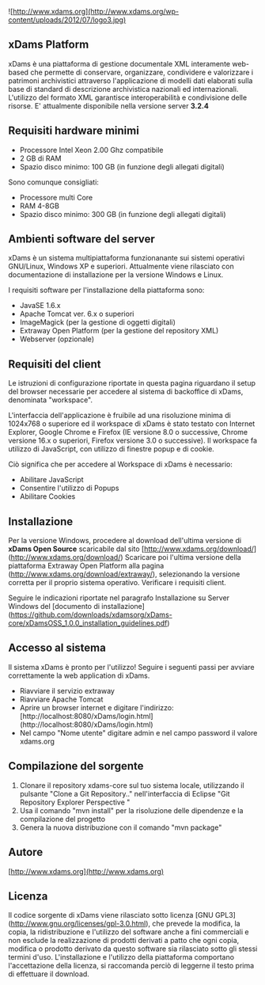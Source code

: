 ![http://www.xdams.org](http://www.xdams.org/wp-content/uploads/2012/07/logo3.jpg)

## xDams Platform

xDams è una piattaforma di gestione documentale XML interamente web-based che permette di conservare, organizzare, condividere e valorizzare i patrimoni archivistici attraverso l'applicazione di modelli dati elaborati sulla base di standard di descrizione archivistica nazionali ed internazionali. L'utilizzo del formato XML garantisce interoperabilità e condivisione delle risorse.
E' attualmente disponibile nella versione server **3.2.4**


## Requisiti hardware minimi

* Processore Intel Xeon 2.00 Ghz compatibile
* 2 GB di RAM
* Spazio disco minimo: 100 GB (in funzione degli allegati digitali)

Sono comunque consigliati:

*	Processore multi Core
*	RAM 4-8GB
*	Spazio disco minimo: 300 GB (in funzione degli allegati digitali)

## Ambienti software del server

xDams è un sistema multipiattaforma funzionanante sui sistemi operativi GNU/Linux, Windows XP e superiori. Attualmente viene rilasciato con documentazione di installazione per la versione Windows e Linux. 

I requisiti software per l'installazione della piattaforma sono:

*	JavaSE 1.6.x
*	Apache Tomcat ver. 6.x o superiori
*	ImageMagick (per la gestione di oggetti digitali)
*	Extraway Open Platform (per la gestione del repository XML)
*	Webserver (opzionale)

## Requisiti del client

Le istruzioni di configurazione riportate in questa pagina riguardano il setup del browser necessarie per accedere al sistema di backoffice di xDams, denominata "workspace".

L'interfaccia dell'applicazione è fruibile ad una risoluzione minima di 1024x768 o superiore ed il workspace di xDams è stato testato con Internet Explorer, Google Chrome e Firefox  (IE versione 8.0 o successive, Chrome versione 16.x o superiori, Firefox versione 3.0 o successive). Il workspace fa utilizzo di JavaScript, con utilizzo di finestre popup e di cookie.

Ciò significa che per accedere al Workspace di xDams è necessario:

*	Abilitare JavaScript
*	Consentire l'utilizzo di Popups
*	Abilitare Cookies


## Installazione

Per la versione Windows, procedere al download dell'ultima versione di **xDams Open Source** scaricabile dal sito [http://www.xdams.org/download/] (http://www.xdams.org/download/)
Scaricare poi l'ultima versione della piattaforma Extraway Open Platform alla pagina (http://www.xdams.org/download/extraway/), selezionando la versione corretta per il proprio sistema operativo.
Verificare i requisiti client.

Seguire le indicazioni riportate nel paragrafo Installazione su Server Windows del [documento di installazione] (https://github.com/downloads/xdamsorg/xDams-core/xDamsOSS_1.0.0_installation_guidelines.pdf)


## Accesso al sistema 

Il sistema xDams è pronto per l'utilizzo! Seguire i seguenti passi per avviare correttamente la web application di xDams.

*	Riavviare il servizio extraway
*	Riavviare Apache Tomcat
*	Aprire un browser internet e digitare l'indirizzo: [http://localhost:8080/xDams/login.html] (http://localhost:8080/xDams/login.html)
*	Nel campo "Nome utente" digitare admin e nel campo password il valore xdams.org


## Compilazione del sorgente 


1. Clonare il repository xdams-core sul tuo sistema locale, utilizzando il pulsante "Clone a Git Repository.." nell'interfaccia di Eclipse "Git Repository Explorer Perspective "
2. Usa il comando "mvn install" per la risoluzione delle dipendenze e la compilazione del progetto
3. Genera la nuova distribuzione con il comando "mvn package" 


## Autore

[http://www.xdams.org](http://www.xdams.org)


## Licenza

Il codice sorgente di xDams viene rilasciato sotto licenza [GNU GPL3] (http://www.gnu.org/licenses/gpl-3.0.html), che prevede la modifica, la copia, la ridistribuzione e l'utilizzo del software anche a fini commerciali e non esclude la realizzazione di prodotti derivati a patto che ogni copia, modifica o prodotto derivato da questo software sia rilasciato sotto gli stessi termini d'uso. L'installazione e l'utilizzo della piattaforma comportano l'accettazione della licenza, si raccomanda perciò di leggerne il testo prima di effettuare il download.